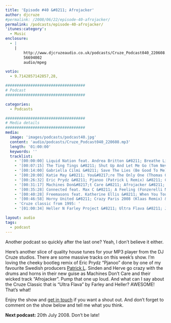 ```yaml
---
title: 'Episode #40 &#8211; Afrojacker'
author: djcruze
#permalink: /2008/06/22/episode-40-afrojacker/
permalink: /podcasts/episode-40-afrojacker/
'itunes:category':
  - Music
enclosure:
  - |
    |
        http://www.djcruzeaudio.co.uk/podcasts/Cruze_Podcast040_220608.mp3
        56694002
        audio/mpeg

votio:
  - 9.7142857142857,28,

###################################
# Podcast
###################################

categories:
  - Podcasts

###################################
# Media details
###################################
media:
  image: 'images/podcasts/podcast40.jpg'
  content: 'audio/podcasts/Cruze_Podcast040_220608.mp3'
  length: '01:00:00'
  keywords: ''
  tracklist:
    - '[00:00:00] Liquid Nation feat. Andrea Britton &#8211; Breathe Life (Chris Ortega &#038; Thomas Gold Dub) &#8211; Hit! Records'
    - '[00:07:15] The Ting Tings &#8211; Shut Up And Let Me Go (Tom Neville&#8217;s Keep It Quiet Dub) (Funkfinders cut-up edit) &#8211; Columbia'
    - '[00:14:00] Gabriella Cilmi &#8211; Save The Lies (Be Good To Me) (Out Of Office Remix) &#8211; Island'
    - '[00:20:00] Katie May &#8211; You&#8217;re The Only One (Thomas Gold Remix) &#8211; AATW'
    - '[00:26:32] Eric Prydz &#8211; Pjanoo (Patrick L Remix) &#8211; CDR'
    - '[00:31:17] Machines Don&#8217;t Care &#8211; Afrojacker &#8211; Machines Don&#8217;t Care'
    - '[00:35:28] Connected feat. Max C &#8211; A Feeling (Fonzerelli Mix) &#8211; Big In Ibiza'
    - '[00:40:28] Freemasons feat. Katherine Ellis &#8211; When You Touch Me (Freemasons 2008 Club Mix) &#8211; Loaded Records'
    - '[00:46:58] Horny United &#8211; Crazy Paris 2008 (Klaas Remix) &#8211; Attractive Music'
    - 'Cruze classic from 1995: '
    - '[01:00:34] Heller N Farley Project &#8211; Ultra Flava &#8211; Jus&#8217; Trax'

layout: audio
tags:
  - podcast
---
```


Another podcast so quickly after the last one? Yeah, I don&#8217;t believe it either.

Here&#8217;s another slice of quality house tunes for your MP3 player from the DJ Cruze studios. There are some massive tracks on this week&#8217;s show. I&#8217;m loving the cheeky bootleg remix of Eric Prydz &#8220;Pjanoo&#8221; done by one of my favourite Swedish producers [Patrick L][1]. Sinden and Herve go crazy with the drums and horns in their new guise as Machines Don&#8217;t Care and their wicked track &#8220;Afrojacker&#8221;. Pump that one up loud. And what can I say about the Cruze Classic that is &#8220;Ultra Flava&#8221; by Farley and Heller? AWESOME! That&#8217;s what!

Enjoy the show and [get in touch][2] if you want a shout out. And don&#8217;t forget to comment on the show below and tell me what you think.

**Next podcast:** 20th July 2008. Don&#8217;t be late!

[1]: http://www.patrickl.se
[2]: /cms/contact/
[3]: http://www.djcruze.co.uk/cms/wp-content/DownloadButton.gif
[4]: http://www.djcruzeaudio.co.uk/podcasts/Cruze_Podcast040_220608.mp3
